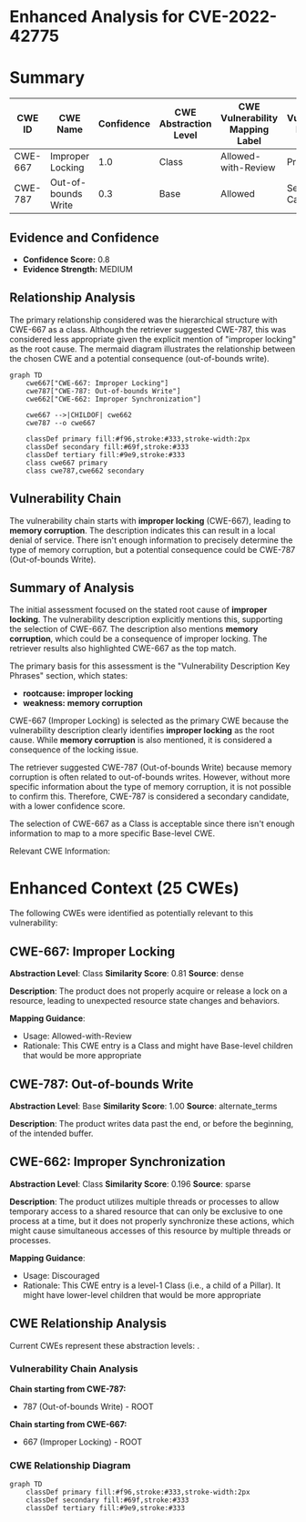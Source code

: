# Enhanced Analysis for CVE-2022-42775

# Summary
| CWE ID | CWE Name | Confidence | CWE Abstraction Level | CWE Vulnerability Mapping Label | CWE-Vulnerability Mapping Notes |
|---|---|---|---|---|---|
| CWE-667 | Improper Locking | 1.0 | Class | Allowed-with-Review | Primary CWE |
| CWE-787 | Out-of-bounds Write | 0.3 | Base | Allowed | Secondary Candidate |

## Evidence and Confidence

*   **Confidence Score:** 0.8
*   **Evidence Strength:** MEDIUM

## Relationship Analysis
The primary relationship considered was the hierarchical structure with CWE-667 as a class. Although the retriever suggested CWE-787, this was considered less appropriate given the explicit mention of "improper locking" as the root cause. The mermaid diagram illustrates the relationship between the chosen CWE and a potential consequence (out-of-bounds write).

```mermaid
graph TD
    cwe667["CWE-667: Improper Locking"]
    cwe787["CWE-787: Out-of-bounds Write"]
    cwe662["CWE-662: Improper Synchronization"]

    cwe667 -->|CHILDOF| cwe662
    cwe787 --o cwe667
    
    classDef primary fill:#f96,stroke:#333,stroke-width:2px
    classDef secondary fill:#69f,stroke:#333
    classDef tertiary fill:#9e9,stroke:#333
    class cwe667 primary
    class cwe787,cwe662 secondary
```

## Vulnerability Chain
The vulnerability chain starts with **improper locking** (CWE-667), leading to **memory corruption**. The description indicates this can result in a local denial of service. There isn't enough information to precisely determine the type of memory corruption, but a potential consequence could be CWE-787 (Out-of-bounds Write).

## Summary of Analysis
The initial assessment focused on the stated root cause of **improper locking**. The vulnerability description explicitly mentions this, supporting the selection of CWE-667. The description also mentions **memory corruption**, which could be a consequence of improper locking. The retriever results also highlighted CWE-667 as the top match.

The primary basis for this assessment is the "Vulnerability Description Key Phrases" section, which states:
- **rootcause:** **improper locking**
- **weakness:** **memory corruption**

CWE-667 (Improper Locking) is selected as the primary CWE because the vulnerability description clearly identifies **improper locking** as the root cause. While **memory corruption** is also mentioned, it is considered a consequence of the locking issue.

The retriever suggested CWE-787 (Out-of-bounds Write) because memory corruption is often related to out-of-bounds writes. However, without more specific information about the type of memory corruption, it is not possible to confirm this. Therefore, CWE-787 is considered a secondary candidate, with a lower confidence score.

The selection of CWE-667 as a Class is acceptable since there isn't enough information to map to a more specific Base-level CWE.

Relevant CWE Information:

# Enhanced Context (25 CWEs)
The following CWEs were identified as potentially relevant to this vulnerability:

## CWE-667: Improper Locking
**Abstraction Level**: Class
**Similarity Score**: 0.81
**Source**: dense

**Description**:
The product does not properly acquire or release a lock on a resource, leading to unexpected resource state changes and behaviors.

**Mapping Guidance**:
- Usage: Allowed-with-Review
- Rationale: This CWE entry is a Class and might have Base-level children that would be more appropriate

## CWE-787: Out-of-bounds Write
**Abstraction Level**: Base
**Similarity Score**: 1.00
**Source**: alternate_terms

**Description**:
The product writes data past the end, or before the beginning, of the intended buffer.

## CWE-662: Improper Synchronization
**Abstraction Level**: Class
**Similarity Score**: 0.196
**Source**: sparse

**Description**:
The product utilizes multiple threads or processes to allow temporary access to a shared resource that can only be exclusive to one process at a time, but it does not properly synchronize these actions, which might cause simultaneous accesses of this resource by multiple threads or processes.

**Mapping Guidance**:
- Usage: Discouraged
- Rationale: This CWE entry is a level-1 Class (i.e., a child of a Pillar). It might have lower-level children that would be more appropriate


## CWE Relationship Analysis

Current CWEs represent these abstraction levels: .


### Vulnerability Chain Analysis

**Chain starting from CWE-787:**
- 787 (Out-of-bounds Write) - ROOT


**Chain starting from CWE-667:**
- 667 (Improper Locking) - ROOT



### CWE Relationship Diagram

```mermaid
graph TD
    classDef primary fill:#f96,stroke:#333,stroke-width:2px
    classDef secondary fill:#69f,stroke:#333
    classDef tertiary fill:#9e9,stroke:#333
```